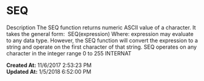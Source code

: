 # SEQ

Description The SEQ function returns numeric ASCII value of a character. It takes the general form:  SEQ(expression) Where: expression may evaluate to any data type. However, the SEQ function will convert the expression to a string and operate on the first character of that string. SEQ operates on any character in the integer range 0 to 255 INTERNAT  

**Created At:** 11/6/2017 2:53:23 PM  
**Updated At:** 1/5/2018 6:52:00 PM  

